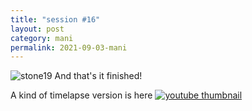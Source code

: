 ```yaml
---
title: "session #16"
layout: post
category: mani
permalink: 2021-09-03-mani
---
```


![stone19](/assets/images/mani/mani10/stone19.jpg)
And that's it finished!

A kind of timelapse version is here
<a href="https://youtu.be/0Fnk-0gtSHM">
    <img src="https://img.youtube.com/vi/0Fnk-0gtSHM/0.jpg" alt="youtube thumbnail" />
</a>
